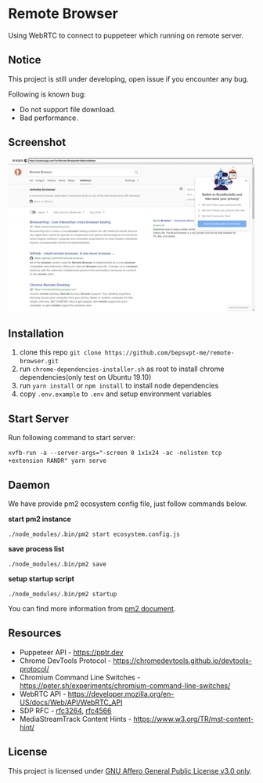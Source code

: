 # Remote Browser

Using WebRTC to connect to puppeteer which running on remote server.

## Notice

This project is still under developing, open issue if you encounter any bug.

Following is known bug:

- Do not support file download.
- Bad performance.

## Screenshot

![duckduckgo](screenshots/duckduckgo.png)

## Installation

1. clone this repo `git clone https://github.com/bepsvpt-me/remote-browser.git`
2. run `chrome-dependencies-installer.sh` as root to install chrome dependencies(only test on Ubuntu 19.10)
3. run `yarn install` or `npm install` to install node dependencies
4. copy `.env.example` to `.env` and setup environment variables

## Start Server

Run following command to start server:

```shell
xvfb-run -a --server-args="-screen 0 1x1x24 -ac -nolisten tcp +extension RANDR" yarn serve
```

## Daemon

We have provide pm2 ecosystem config file, just follow commands below.

**start pm2 instance**

```shell
./node_modules/.bin/pm2 start ecosystem.config.js
```

**save process list**

```shell
./node_modules/.bin/pm2 save
```

**setup startup script**

```shell
./node_modules/.bin/pm2 startup
```

You can find more information from [pm2 document](https://pm2.keymetrics.io/docs/usage/startup/).

## Resources

- Puppeteer API - https://pptr.dev
- Chrome DevTools Protocol - https://chromedevtools.github.io/devtools-protocol/
- Chromium Command Line Switches - https://peter.sh/experiments/chromium-command-line-switches/
- WebRTC API - https://developer.mozilla.org/en-US/docs/Web/API/WebRTC_API
- SDP RFC - [rfc3264](https://tools.ietf.org/html/rfc3264), [rfc4566](https://tools.ietf.org/html/rfc4566)
- MediaStreamTrack Content Hints - https://www.w3.org/TR/mst-content-hint/

## License

This project is licensed under [GNU Affero General Public License v3.0 only](LICENSE).
